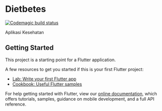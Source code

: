 
# Dietbetes
[![Codemagic build status](https://api.codemagic.io/apps/5d04b25337a09557ade0efa4/5d04b25337a09557ade0efa3/status_badge.svg)](https://codemagic.io/apps/5d04b25337a09557ade0efa4/5d04b25337a09557ade0efa3/latest_build)

Aplikasi Kesehatan

## Getting Started

This project is a starting point for a Flutter application.

A few resources to get you started if this is your first Flutter project:

- [Lab: Write your first Flutter app](https://flutter.io/docs/get-started/codelab)
- [Cookbook: Useful Flutter samples](https://flutter.io/docs/cookbook)

For help getting started with Flutter, view our 
[online documentation](https://flutter.io/docs), which offers tutorials, 
samples, guidance on mobile development, and a full API reference.
